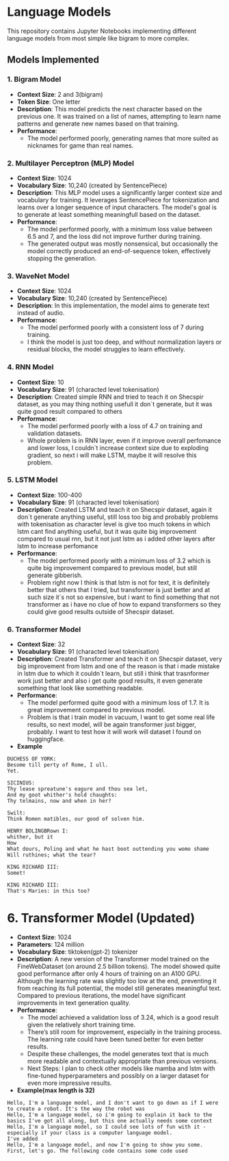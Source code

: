 # Language Models


This repository contains Jupyter Notebooks implementing different language models from most simple like bigram to more complex.

## Models Implemented

### 1. **Bigram Model**
- **Context Size**: 2 and 3(bigram)
- **Token Size**: One letter
- **Description**: This model predicts the next character based on the previous one. It was trained on a list of names, attempting to learn name patterns and generate new names based on that training.
- **Performance**: 
    - The model performed poorly, generating names that more suited as nicknames for game than real names.

### 2. **Multilayer Perceptron (MLP) Model**
- **Context Size**: 1024
- **Vocabulary Size**: 10,240 (created by SentencePiece)
- **Description**: This MLP model uses a significantly larger context size and vocabulary for training. It leverages SentencePiece for tokenization and learns over a longer sequence of input characters. The model's goal is to generate at least something meaningfull based on the dataset.
- **Performance**: 
    - The model performed poorly, with a minimum loss value between 6.5 and 7, and the loss did not improve further during training.
    - The generated output was mostly nonsensical, but occasionally the model correctly produced an end-of-sequence token, effectively stopping the generation.

### 3. **WaveNet Model**
- **Context Size**: 1024
- **Vocabulary Size**: 10,240 (created by SentencePiece)
- **Description**: In this implementation, the model aims to generate text instead of audio.
- **Performance**: 
    - The model performed poorly with a consistent loss of 7 during training.
    - I think the model is just too deep, and without normalization layers or residual blocks, the model struggles to learn effectively.
 
### 4. **RNN Model**
- **Context Size**: 10
- **Vocabulary Size**: 91 (characted level tokenisation)
- **Description**: Created simple RNN and tried to teach it on Shecspir dataset, as you may thing nothing usefull it don`t generate, but it was quite good result compared to others
- **Performance**: 
    - The model performed poorly with a loss of 4.7 on training and validation datasets.
    - Whole problem is in RNN layer, even if it improve overall perfomance and lower loss, I couldn`t increase context size due to exploding gradient, so next i will make LSTM, maybe it will resolve this problem.
 
### 5. **LSTM Model**
- **Context Size**: 100-400
- **Vocabulary Size**: 91 (characted level tokenisation)
- **Description**: Created LSTM and teach it on Shecspir dataset, again it don`t generate anything useful, still loss too big and probably problems with tokenisation as character level is give too much tokens in which lstm cant find anything useful, but it was quite big improvement compared to usual rnn, but it not just lstm as i added other layers after lstm to increase perfomance
- **Performance**: 
    - The model performed poorly with a minimum loss of 3.2 which is quite big improvement compared to previous model, but still generate gibberish.
    - Problem right now I think is that lstm is not for text, it is definitely better that others that I tried, but transformer is just better and at such size it`s not so expensive, but i want to find something that not transformer as i have no clue of how to expand transformers so they could give good results outside of Shecspir dataset.
 
### 6. **Transformer Model**
- **Context Size**: 32
- **Vocabulary Size**: 91 (characted level tokenisation)
- **Description**: Created Transformer and teach it on Shecspir dataset, very big improvement from lstm and one of the reason is that i made mistake in lstm due to which it couldn`t learn, but still i think that trasnformer work just better and also i get quite good results, it even generate something that look like something readable.
- **Performance**: 
    - The model performed quite good with a minimum loss of 1.7. It is great improvement compared to previous model.
    - Problem is that i train model in vacuum, I want to get some real life results, so next model, will be again transformer just bigger, probably. I want to test how it will work will dataset I found on huggingface.
- **Example**
```
DUCHESS OF YORK:
Besome till perty of Rome, I ull.
Yet.

SICINIUS:
Thy lease spreatune's eagure and thou sea let,
And my goot whither's hold chaughts:
Thy telmains, now and when in her?

Swilt:
Think Romen matibles, our good of solven him.

HENRY BOLINGBRown I:
whither, but it
How
What dours, Poling and what he hast boot outtending you womo shame
Will ruthines; what the tear?

KING RICHARD III:
Somet!

KING RICHARD III:
That's Maries: in this too?
```
# 6. Transformer Model (Updated)
- **Context Size**: 1024
- **Parameters**: 124 million
- **Vocabulary Size**: tiktoken(gpt-2) tokenizer
- **Description**: A new version of the Transformer model trained on the FineWebDataset (on around 2.5 billion tokens). The model showed quite good performance after only 4 hours of training on an A100 GPU. Although the learning rate was slightly too low at the end, preventing it from reaching its full potential, the model still generates meaningful text. Compared to previous iterations, the model have significant improvements in text generation quality.
- **Performance**: 
    - The model achieved a validation loss of 3.24, which is a good result given the relatively short training time.
    - There’s still room for improvement, especially in the training process. The learning rate could have been tuned better for even better results.
    - Despite these challenges, the model generates text that is much more readable and contextually appropriate than previous versions.
    - Next Steps: I plan to check other models like mamba and lstm with fine-tuned hyperparameters and possibly on a larger dataset for even more impressive results.
- **Example(max length is 32)**
```
Hello, I'm a language model, and I don't want to go down as if I were to create a robot. It's the way the robot was
Hello, I'm a language model, so i'm going to explain it back to the basics I've got all along, but this one actually needs some context
Hello, I'm a language model, so I could see lots of fun with it - especially if your class is a computer language model.
I've added
Hello, I'm a language model, and now I'm going to show you some.
First, let's go. The following code contains some code used
```
